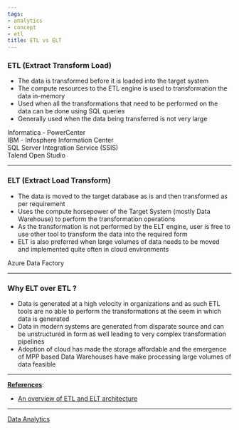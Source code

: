```yaml
---
tags:
- analytics
- concept
- etl
title: ETL vs ELT
---
```


### ETL (Extract Transform Load)

* The data is transformed before it is loaded into the target system
* The compute resources to the ETL engine is used to transformation the data in-memory
* Used when all the transformations that need to be performed on the data can be done using SQL queries
* Generally used when the data being transferred is not very large

Informatica - PowerCenter  
IBM - Infosphere Information Center  
SQL Server Integration Service (SSIS)  
Talend Open Studio

---

### ELT (Extract Load Transform)

* The data is moved to the target database as is and then transformed as per requirement
* Uses the compute horsepower of the Target System (mostly Data Warehouse) to perform the transformation operations
* As the transformation is not performed by the ELT engine, user is free to use other tool to transform the data into the required form
* ELT is also preferred when large volumes of data needs to be moved and implemented quite often in cloud environments

Azure Data Factory

---

### Why ELT over ETL ?

* Data is generated at a high velocity in organizations and as such ETL tools are no able to perform the transformations at the seem in which data is generated
* Data in modern systems are generated from disparate source and can be unstructured in form as well leading to very complex transformation pipelines
* Adoption of cloud has made the storage affordable and the emergence of MPP based Data Warehouses have make processing large volumes of data feasible

---

**<u>References</u>**:

* [An overview of ETL and ELT architecture](https://www.sqlshack.com/an-overview-of-etl-and-elt-architecture/)

---

[Data Analytics](../data-analytics.md)